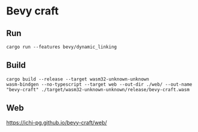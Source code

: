 # Bevy craft

## Run

```shell
cargo run --features bevy/dynamic_linking
```

## Build

```shell
cargo build --release --target wasm32-unknown-unknown
wasm-bindgen --no-typescript --target web --out-dir ./web/ --out-name "bevy-craft" ./target/wasm32-unknown-unknown/release/bevy-craft.wasm
```

## Web

https://ichi-pg.github.io/bevy-craft/web/
